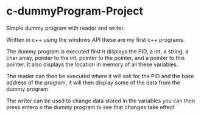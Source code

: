 # c-dummyProgram-Project
Simple dummy program with reader and writer.

Written in c++ using the windows API these are my first c++ programs.

The dummy program is executed first it displays the PID, a int, a string, a char array, pointer to the int, pointer to the pointer, and a pointer to this pointer. It also displays the location in memory of all these variables.

The reader can then be executed where it will ask for the PID and the base address of the program, it will then display some of the data from the dummy program

The writer can be used to change data stored in the variables you can then press entero n the dummy program to see that changes take effect
